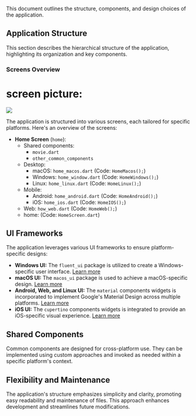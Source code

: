 This document outlines the structure, components, and design choices of the application.



## Application Structure

This section describes the hierarchical structure of the application, highlighting its organization and key components.
### Screens Overview

# screen picture: 

![](https://drive.google.com/file/d/1daG0afmz_v_HPhY9MzXK2qdgquUCIF0l/view?usp=drive_link)


The application is structured into various screens, each tailored for specific platforms. Here's an overview of the screens:

- **Home Screen** (`home`):
    - Shared components:
        - `movie.dart`
        - `other_common_components`
    - Desktop:
        - macOS: `home_macos.dart` (Code: `HomeMacos();`)
        - Windows: `home_window.dart` (Code: `HomeWindows();`)
        - Linux: `home_linux.dart` (Code: `HomeLinux();`)
    - Mobile:
        - Android: `home_android.dart` (Code: `HomeAndroid();`)
        - iOS: `home_ios.dart` (Code: `HomeIOS();`)
    - Web: `how_web.dart` (Code: `HomeWeb();`)
    - home: (Code: `HomeScreen.dart`)

## UI Frameworks

The application leverages various UI frameworks to ensure platform-specific designs:

- **Windows UI:** The `fluent_ui` package is utilized to create a Windows-specific user interface. [Learn more](https://pub.dev/packages/fluent_ui)
- **macOS UI:** The `macos_ui` package is used to achieve a macOS-specific design. [Learn more](https://pub.dev/packages/macos_ui)
- **Android, Web, and Linux UI:** The `material` components widgets is incorporated to implement Google's Material Design across multiple platforms. [Learn more](https://docs.flutter.dev/ui/widgets/material)
- **iOS UI:** The `cupertino` components widgets is integrated to provide an iOS-specific visual experience. [Learn more](https://docs.flutter.dev/ui/widgets/cupertino)

## Shared Components

Common components are designed for cross-platform use. They can be implemented using custom approaches and invoked as needed within a specific platform's context.

## Flexibility and Maintenance

The application's structure emphasizes simplicity and clarity, promoting easy readability and maintenance of files. This approach enhances development and streamlines future modifications.
